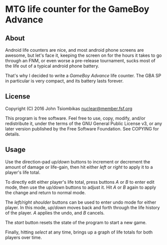 MTG life counter for the GameBoy Advance
========================================

About
-----
Android life counters are nice, and most android phone screens are awesome, but
let's face it, keeping the screen on for the hours it takes to go through an
FNM, or even worse a pre-release tournament, sucks most of the life out of a
typical android phone battery.

That's why I decided to write a *GameBoy Advance* life counter.  The GBA SP in
particular is very compact, and its battery lasts forever.

License
-------
Copyright (C) 2016 John Tsiombikas <nuclear@member.fsf.org>

This program is free software. Feel free to use, copy, modify, and/or
redistribute it, under the terms of the GNU General Public License v3, or any
later version published by the Free Software Foundation. See COPYING for
details.

Usage
-----
Use the direction-pad *up/down* buttons to increment or decrement the amount of
damage or life-gain, then hit either *left* or *right* to apply it to a player's
life total.

To directly edit either player's life total, press buttons *A* or *B* to
enter edit mode, then use the up/down buttons to adjust it. Hit *A* or *B*
again to apply the change and return to normal mode.

The *left/right shoulder* buttons can be used to enter undo
mode for either player. In this mode, *up*/*down* moves back and forth through
the life history of the player. *A* applies the undo, and *B* cancels.

The *start* button resets the state of the program to start a new
game.

Finally, hitting *select* at any time, brings up a graph of life totals for both
players over time.
